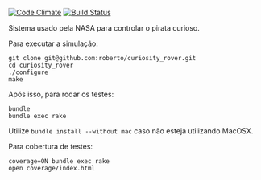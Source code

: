[![Code Climate](https://codeclimate.com/badge.png)](https://codeclimate.com/github/roberto/curiosity_rover) [![Build Status](https://secure.travis-ci.org/roberto/curiosity_rover.png)](http://travis-ci.org/roberto/curiosity_rover)

Sistema usado pela NASA para controlar o pirata curioso.

Para executar a simulação:

```
git clone git@github.com:roberto/curiosity_rover.git
cd curiosity_rover
./configure
make
```

Após isso, para rodar os testes:

```
bundle
bundle exec rake
```

Utilize `bundle install --without mac` caso não esteja utilizando MacOSX.

Para cobertura de testes:

```
coverage=ON bundle exec rake
open coverage/index.html
```

